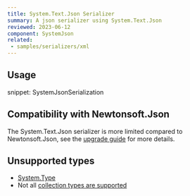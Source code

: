 ```yaml
---
title: System.Text.Json Serializer
summary: A json serializer using System.Text.Json
reviewed: 2023-06-12
component: SystemJson
related:
 - samples/serializers/xml
---
```


## Usage

snippet: SystemJsonSerialization

## Compatibility with Newtonsoft.Json

The System.Text.Json serializer is more limited compared to Newtonsoft.Json, see the [upgrade guide](https://learn.microsoft.com/en-us/dotnet/standard/serialization/system-text-json/migrate-from-newtonsoft) for more details.

## Unsupported types

* [System.Type](https://learn.microsoft.com/en-us/dotnet/api/system.type)
* Not all [collection types are supported](https://learn.microsoft.com/en-us/dotnet/standard/serialization/system-text-json/supported-collection-types)
